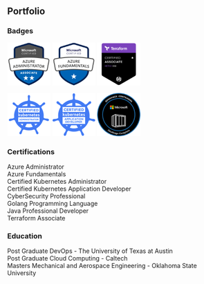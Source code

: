 ## Portfolio

### Badges
<img src="images/azure-administrator.png?raw=true" width="100" height="100"/> <img src="images/azure-fundamentals.png?raw=true" width="100" height="100"/> <img src="images/terraform.png?raw=true" width="100" height="100"/> 

<img src="images/cka.png?raw=true" width="100" height="100"/>   <img src="images/ckad.png?raw=true" width="100" height="100"/> <img src="images/containers.png?raw=true" width="100" height="100"/>   

### Certifications

Azure Administrator<br>
Azure Fundamentals<br>
Certified Kubernetes Administrator<br>
Certified Kubernetes Application Developer<br>
CyberSecurity Professional<br>
Golang Programming Language<br>
Java Professional Developer<br>
Terraform Associate<br>

<!-- ### Experience in
Ansible,
Azure, 
Azure DevOps, 
CICD, 
Docker, 
Dynatrace, 
Elastic Search,
Gitlab, 
Golang, 
Java, 
Jenkins, 
Kafka, 
Kubernetes,
SonarQube, 
Terraform, 
TIBCO, 
UrbanCode Deploy -->

### Education
Post Graduate DevOps - The University of Texas at Austin<br>
Post Graduate Cloud Computing - Caltech<br>
Masters Mechanical and Aerospace Engineering - Oklahoma State University<br>

